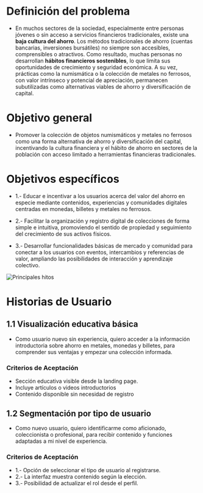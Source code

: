 # Definición del problema
- En muchos sectores de la sociedad, especialmente entre personas jóvenes o sin acceso a servicios financieros tradicionales, existe una **baja cultura del ahorro**. Los métodos tradicionales de ahorro (cuentas bancarias, inversiones bursátiles) no siempre son accesibles, comprensibles o atractivos. Como resultado, muchas personas no desarrollan **hábitos financieros sostenibles**, lo que limita sus oportunidades de crecimiento y seguridad económica. A su vez, prácticas como la numismática o la colección de metales no ferrosos, con valor intrínseco y potencial de apreciación, permanecen subutilizadas como alternativas viables de ahorro y diversificación de capital.
# Objetivo general 
- Promover la colección de objetos numismáticos y metales no ferrosos como una forma alternativa de ahorro y diversificación del capital, incentivando la cultura financiera y el hábito de ahorro en sectores de la población con acceso limitado a herramientas financieras tradicionales.

# Objetivos específicos
- 1.- Educar e incentivar a los usuarios acerca del valor del ahorro en especie mediante contenidos, experiencias y comunidades digitales centradas en monedas, billetes y metales no ferrosos.

- 2.- Facilitar la organización y registro digital de colecciones de forma simple e intuitiva, promoviendo el sentido de propiedad y seguimiento del crecimiento de sus activos físicos.

- 3.- Desarrollar funcionalidades básicas de mercado y comunidad para conectar a los usuarios con eventos, intercambios y referencias de valor, ampliando las posibilidades de interacción y aprendizaje colectivo.

![Principales hitos](https://drive.google.com/file/d/1_XYcaQYM7PQy5MIDj5lypB2lzE2MXzhN/view?usp=drive_link)

# Historias de Usuario

## 1.1 Visualización educativa básica
- Como usuario nuevo sin experiencia, quiero acceder a la información introductoria sobre ahorro en metales, monedas y billetes, para comprender sus ventajas y empezar una colección informada.
### Criterios de Aceptación
- Sección educativa visible desde la landing page.
- Incluye artículos o videos introductorios
- Contenido disponible sin necesidad de registro

## 1.2 Segmentación por tipo de usuario
- Como nuevo usuario, quiero identificarme como aficionado, coleccionista o profesional, para recibir contenido y funciones adaptadas a mi nivel de experiencia.
### Criterios de Aceptación
- 1.- Opción de seleccionar el tipo de usuario al registrarse.
- 2.- La interfaz muestra contenido según la elección.
- 3.- Posibilidad de actualizar el rol desde el perfil.
